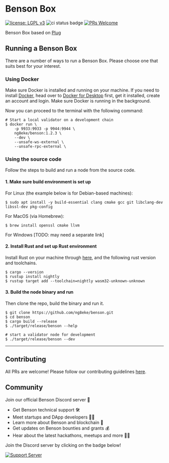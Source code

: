 # Benson Box
[![license: LGPL v3](https://img.shields.io/badge/License-LGPL%20v3-blue.svg)](LICENSE) ![ci status badge](https://github.com/ng8eke/benson/workflows/CI/badge.svg) [![PRs Welcome](https://img.shields.io/badge/PRs-welcome-brightgreen.svg)](docs/CONTRIBUTING.adoc)

Benson Box based on [Plug](https://github.com/plugblockchain/plug-blockchain)

## Running a Benson Box

There are a number of ways to run a Benson Box. Please choose one that suits best for your interest.

### Using Docker

Make sure Docker is installed and running on your machine.
If you need to install [Docker](https://www.docker.com/), head over to [Docker for Desktop](https://www.docker.com/products/docker-desktop) first, get it installed, create an account and login. Make sure Docker is running in the background.

Now you can proceed to the terminal with the following command:

```
# Start a local validator on a development chain
$ docker run \
    -p 9933:9933 -p 9944:9944 \
    ng8eke/benson:1.2.3 \
    --dev \
    --unsafe-ws-external \
    --unsafe-rpc-external \
```

### Using the source code

Follow the steps to build and run a node from the source code.

#### 1. Make sure build environment is set up

For Linux (the example below is for Debian-based machines):
```
$ sudo apt install -y build-essential clang cmake gcc git libclang-dev libssl-dev pkg-config
```

For MacOS (via Homebrew):
```
$ brew install openssl cmake llvm
```

For Windows [TODO: may need a separate link]

#### 2. Install Rust and set up Rust environment

Install Rust on your machine through [here](https://rustup.rs/), and the following rust version and toolchains.
```
$ cargo --version
$ rustup install nightly
$ rustup target add --toolchain=nightly wasm32-unknown-unknown
```

#### 3. Build the node binary and run

Then clone the repo, build the binary and run it.
```
$ git clone https://github.com/ng8eke/benson.git
$ cd benson
$ cargo build --release
$ ./target/release/benson --help

# start a validator node for development
$ ./target/release/benson --dev
```

------

## Contributing

All PRs are welcome! Please follow our contributing guidelines [here](docs/CONTRIBUTING.md).

## Community

Join our official Benson Discord server 🤗

* Get Benson technical support 🛠
* Meet startups and DApp developers 👯‍♂️
* Learn more about Benson and blockchain 🙌
* Get updates on Benson bounties and grants 💰
* Hear about the latest hackathons, meetups and more 👩‍💻

Join the Discord server by clicking on the badge below!

[![Support Server](https://img.shields.io/discord/801219591636254770.svg?label=Discord&logo=Discord&colorB=7289da&style=for-the-badge)](https://discord.gg/YX2DNVh89)
